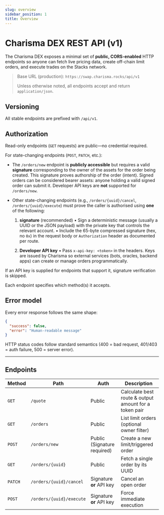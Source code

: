 ```yaml
---
slug: overview
sidebar_position: 1
title: Overview
---
```


# Charisma DEX REST API (v1)

The Charisma DEX exposes a minimal set of **public, CORS-enabled** HTTP endpoints so anyone can fetch live pricing data, create off-chain limit orders, and execute trades on the Stacks network.

> Base URL (production): `https://swap.charisma.rocks/api/v1`
>
> Unless otherwise noted, all endpoints accept and return `application/json`.

## Versioning

All stable endpoints are prefixed with `/api/v1`.

## Authorization

Read-only endpoints (`GET` requests) are public—no credential required.

For state-changing endpoints (`POST`, `PATCH`, etc.):

*   The `/orders/new` endpoint is **publicly accessible** but requires a valid **signature** corresponding to the owner of the assets for the order being created. This signature proves authorship of the order (intent). Signed orders can be considered bearer assets: anyone holding a valid signed order can submit it. Developer API keys are **not** supported for `/orders/new`.

*   Other state-changing endpoints (e.g., `/orders/{uuid}/cancel`, `/orders/{uuid}/execute`) must prove the caller is authorised using **one** of the following:

    1.  **signature** (recommended)
        •   Sign a deterministic message (usually a UUID or the JSON payload) with the private key that controls the relevant account.
        •   Include the 65-byte compressed signature (hex, no `0x`) in the request body or `Authorization` header as documented per route.

    2.  **Developer API key**
        •   Pass `x-api-key: <token>` in the headers. Keys are issued by Charisma so external services (bots, oracles, backend apps) can create or manage orders programmatically.

If an API key is supplied for endpoints that support it, signature verification is skipped.

Each endpoint specifies which method(s) it accepts.

## Error model

Every error response follows the same shape:

```json
{
  "success": false,
  "error": "Human-readable message"
}
```

HTTP status codes follow standard semantics (400 = bad request, 401/403 = auth failure, 500 = server error).

---

## Endpoints

| Method | Path | Auth | Description |
| ------ | ---- | ---- | ----------- |
| `GET` | `/quote` | Public | Calculate best route & output amount for a token pair |
| `GET` | `/orders` | Public | List limit orders (optional owner filter) |
| `POST` | `/orders/new` | Public (Signature required) | Create a new limit/triggered order |
| `GET` | `/orders/{uuid}` | Public | Fetch a single order by its UUID |
| `PATCH` | `/orders/{uuid}/cancel` | Signature **or** API key | Cancel an open order |
| `POST` | `/orders/{uuid}/execute` | Signature **or** API key | Force immediate execution |

